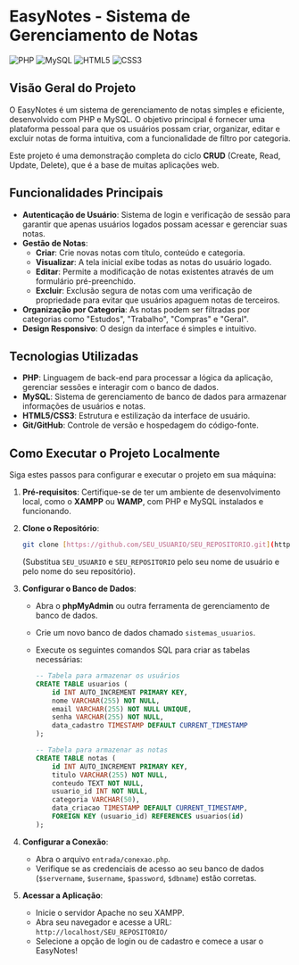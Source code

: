 # EasyNotes - Sistema de Gerenciamento de Notas

![PHP](https://img.shields.io/badge/PHP-777B96?style=for-the-badge&logo=php&logoColor=white)
![MySQL](https://img.shields.io/badge/MySQL-4479A1?style=for-the-badge&logo=mysql&logoColor=white)
![HTML5](https://img.shields.io/badge/HTML5-E34F26?style=for-the-badge&logo=html5&logoColor=white)
![CSS3](https://img.shields.io/badge/CSS3-1572B6?style=for-the-badge&logo=css3&logoColor=white)

## Visão Geral do Projeto

O EasyNotes é um sistema de gerenciamento de notas simples e eficiente, desenvolvido com PHP e MySQL. O objetivo principal é fornecer uma plataforma pessoal para que os usuários possam criar, organizar, editar e excluir notas de forma intuitiva, com a funcionalidade de filtro por categoria.

Este projeto é uma demonstração completa do ciclo **CRUD** (Create, Read, Update, Delete), que é a base de muitas aplicações web.

## Funcionalidades Principais

* **Autenticação de Usuário**: Sistema de login e verificação de sessão para garantir que apenas usuários logados possam acessar e gerenciar suas notas.
* **Gestão de Notas**:
    * **Criar**: Crie novas notas com título, conteúdo e categoria.
    * **Visualizar**: A tela inicial exibe todas as notas do usuário logado.
    * **Editar**: Permite a modificação de notas existentes através de um formulário pré-preenchido.
    * **Excluir**: Exclusão segura de notas com uma verificação de propriedade para evitar que usuários apaguem notas de terceiros.
* **Organização por Categoria**: As notas podem ser filtradas por categorias como "Estudos", "Trabalho", "Compras" e "Geral".
* **Design Responsivo**: O design da interface é simples e intuitivo.

## Tecnologias Utilizadas

* **PHP**: Linguagem de back-end para processar a lógica da aplicação, gerenciar sessões e interagir com o banco de dados.
* **MySQL**: Sistema de gerenciamento de banco de dados para armazenar informações de usuários e notas.
* **HTML5/CSS3**: Estrutura e estilização da interface de usuário.
* **Git/GitHub**: Controle de versão e hospedagem do código-fonte.

## Como Executar o Projeto Localmente

Siga estes passos para configurar e executar o projeto em sua máquina:

1.  **Pré-requisitos**: Certifique-se de ter um ambiente de desenvolvimento local, como o **XAMPP** ou **WAMP**, com PHP e MySQL instalados e funcionando.

2.  **Clone o Repositório**:
    ```bash
    git clone [https://github.com/SEU_USUARIO/SEU_REPOSITORIO.git](https://github.com/SEU_USUARIO/SEU_REPOSITORIO.git)
    ```
    (Substitua `SEU_USUARIO` e `SEU_REPOSITORIO` pelo seu nome de usuário e pelo nome do seu repositório).

3.  **Configurar o Banco de Dados**:
    * Abra o **phpMyAdmin** ou outra ferramenta de gerenciamento de banco de dados.
    * Crie um novo banco de dados chamado `sistemas_usuarios`.
    * Execute os seguintes comandos SQL para criar as tabelas necessárias:
        
        ```sql
        -- Tabela para armazenar os usuários
        CREATE TABLE usuarios (
            id INT AUTO_INCREMENT PRIMARY KEY,
            nome VARCHAR(255) NOT NULL,
            email VARCHAR(255) NOT NULL UNIQUE,
            senha VARCHAR(255) NOT NULL,
            data_cadastro TIMESTAMP DEFAULT CURRENT_TIMESTAMP
        );

        -- Tabela para armazenar as notas
        CREATE TABLE notas (
            id INT AUTO_INCREMENT PRIMARY KEY,
            titulo VARCHAR(255) NOT NULL,
            conteudo TEXT NOT NULL,
            usuario_id INT NOT NULL,
            categoria VARCHAR(50),
            data_criacao TIMESTAMP DEFAULT CURRENT_TIMESTAMP,
            FOREIGN KEY (usuario_id) REFERENCES usuarios(id)
        );
        ```

4.  **Configurar a Conexão**:
    * Abra o arquivo `entrada/conexao.php`.
    * Verifique se as credenciais de acesso ao seu banco de dados (`$servername`, `$username`, `$password`, `$dbname`) estão corretas.

5.  **Acessar a Aplicação**:
    * Inicie o servidor Apache no seu XAMPP.
    * Abra seu navegador e acesse a URL: `http://localhost/SEU_REPOSITORIO/`
    * Selecione a opção de login ou de cadastro e comece a usar o EasyNotes!
